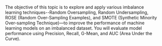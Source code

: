 The objective of this topic is to explore and apply various imbalance learning techniques--Random Oversampling, Random Undersampling, ROSE (Random Over-Sampling Examples), and SMOTE (Synthetic Minority Over-sampling Technique)—to 
improve the performance of machine learning models on an imbalanced dataset. You will evaluate model performance using Precision, Recall, G-Mean, and AUC (Area Under the Curve).
